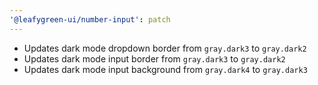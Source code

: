 ```yaml
---
'@leafygreen-ui/number-input': patch
---
```


- Updates dark mode dropdown border from `gray.dark3` to `gray.dark2` 
- Updates dark mode input border from `gray.dark3` to `gray.dark2`
- Updates dark mode input background from `gray.dark4` to `gray.dark3`
